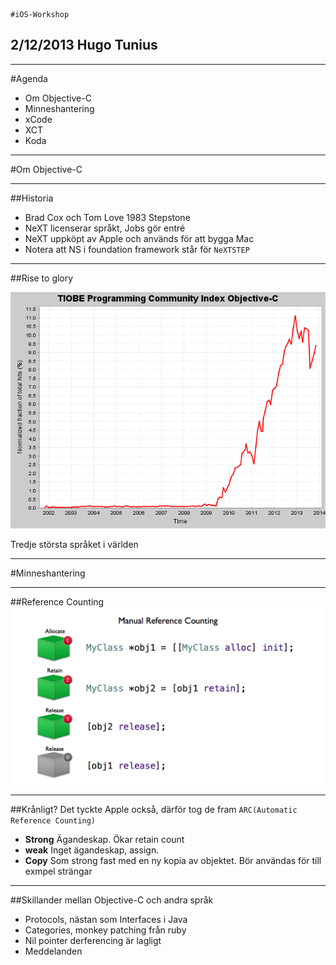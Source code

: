 	#iOS-Workshop
## 2/12/2013 Hugo Tunius

---

#Agenda

* Om Objective-C
* Minneshantering
* xCode
* XCT
* Koda

---

#Om Objective-C

---

##Historia

* Brad Cox och Tom Love 1983 Stepstone
* NeXT licenserar språkt, Jobs gör entré
* NeXT uppköpt av Apple och används för att bygga Mac
* Notera att NS i foundation framework står för `NeXTSTEP`

---

##Rise to glory

![](popularity_graph.png)

Tredje största språket i världen

---

#Minneshantering

---

##Reference Counting
![](reference_counting.png)

---

##Krånligt?
Det tyckte Apple också, därför tog de fram `ARC(Automatic Reference Counting)`

* **Strong** Ägandeskap. Ökar retain count
* **weak** Inget ägandeskap, assign.
* **Copy** Som strong fast med en ny kopia av objektet. Bör användas för till exmpel strängar

---

##Skillander mellan Objective-C och andra språk

* Protocols, nästan som Interfaces i Java
* Categories, monkey patching från ruby
* Nil pointer derferencing är lagligt
* Meddelanden

